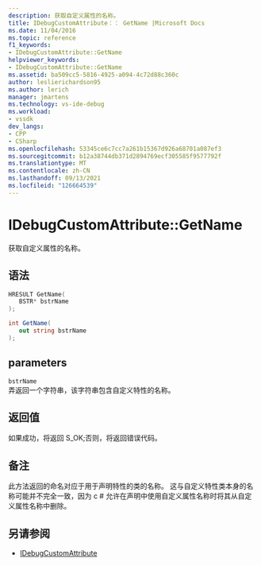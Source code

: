 ```yaml
---
description: 获取自定义属性的名称。
title: IDebugCustomAttribute：： GetName |Microsoft Docs
ms.date: 11/04/2016
ms.topic: reference
f1_keywords:
- IDebugCustomAttribute::GetName
helpviewer_keywords:
- IDebugCustomAttribute::GetName
ms.assetid: ba509cc5-5816-4925-a094-4c72d88c360c
author: leslierichardson95
ms.author: lerich
manager: jmartens
ms.technology: vs-ide-debug
ms.workload:
- vssdk
dev_langs:
- CPP
- CSharp
ms.openlocfilehash: 53345ce6c7cc7a261b15367d926a68701a087ef3
ms.sourcegitcommit: b12a38744db371d2894769ecf305585f9577792f
ms.translationtype: MT
ms.contentlocale: zh-CN
ms.lasthandoff: 09/13/2021
ms.locfileid: "126664539"
---
```

# <a name="idebugcustomattributegetname"></a>IDebugCustomAttribute::GetName
获取自定义属性的名称。

## <a name="syntax"></a>语法

```cpp
HRESULT GetName( 
   BSTR* bstrName
);
```

```csharp
int GetName(
   out string bstrName
);
```

## <a name="parameters"></a>parameters
`bstrName`\
弄返回一个字符串，该字符串包含自定义特性的名称。

## <a name="return-value"></a>返回值
 如果成功，将返回 S_OK;否则，将返回错误代码。

## <a name="remarks"></a>备注
 此方法返回的命名对应于用于声明特性的类的名称。 这与自定义特性类本身的名称可能并不完全一致，因为 c # 允许在声明中使用自定义属性名称时将其从自定义属性名称中删除。

## <a name="see-also"></a>另请参阅
- [IDebugCustomAttribute](../../../extensibility/debugger/reference/idebugcustomattribute.md)
